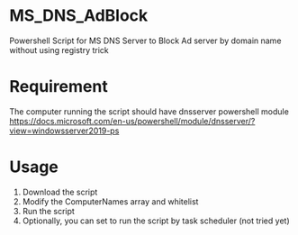 # MS_DNS_AdBlock
Powershell Script for MS DNS Server to Block Ad server by domain name without using registry trick

# Requirement 
  The computer running the script should have dnsserver powershell module
  https://docs.microsoft.com/en-us/powershell/module/dnsserver/?view=windowsserver2019-ps
  
  
# Usage
1. Download the script
2. Modify the ComputerNames array and whitelist
3. Run the script
4. Optionally, you can set to run the script by task scheduler (not tried yet)

